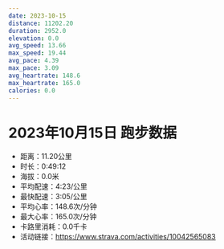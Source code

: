 ```yaml
---
date: 2023-10-15
distance: 11202.20
duration: 2952.0
elevation: 0.0
avg_speed: 13.66
max_speed: 19.44
avg_pace: 4.39
max_pace: 3.09
avg_heartrate: 148.6
max_heartrate: 165.0
calories: 0.0
---
```


# 2023年10月15日 跑步数据

- 距离：11.20公里
- 时长：0:49:12
- 海拔：0.0米
- 平均配速：4:23/公里
- 最快配速：3:05/公里
- 平均心率：148.6次/分钟
- 最大心率：165.0次/分钟
- 卡路里消耗：0.0千卡
- 活动链接：https://www.strava.com/activities/10042565083
